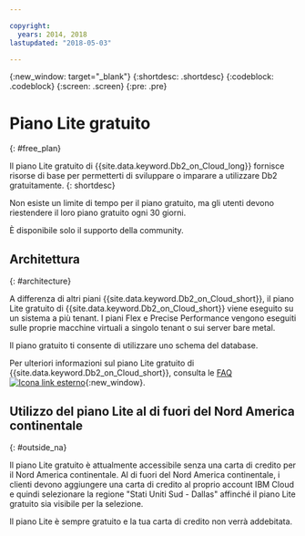 ```yaml
---

copyright:
  years: 2014, 2018
lastupdated: "2018-05-03"

---
```


<!-- Attribute definitions --> 
{:new_window: target="_blank"}
{:shortdesc: .shortdesc}
{:codeblock: .codeblock}
{:screen: .screen}
{:pre: .pre}

# Piano Lite gratuito
{: #free_plan}

Il piano Lite gratuito di {{site.data.keyword.Db2_on_Cloud_long}} fornisce risorse di base per permetterti di sviluppare o imparare a utilizzare Db2 gratuitamente.
{: shortdesc}

Non esiste un limite di tempo per il piano gratuito, ma gli utenti devono riestendere il loro piano gratuito ogni 30 giorni.

È disponibile solo il supporto della community. 
 
## Architettura
{: #architecture}

A differenza di altri piani {{site.data.keyword.Db2_on_Cloud_short}}, il piano Lite gratuito di {{site.data.keyword.Db2_on_Cloud_short}} viene eseguito su un sistema a più tenant. I piani Flex e Precise Performance vengono eseguiti sulle proprie macchine virtuali a singolo tenant o sui server bare metal.
 
Il piano gratuito ti consente di utilizzare uno schema del database.

Per ulteriori informazioni sul piano Lite gratuito di {{site.data.keyword.Db2_on_Cloud_short}}, consulta le [FAQ ![Icona link esterno](../../icons/launch-glyph.svg "Icona link esterno")](https://ibm.biz/db2oc_free_plan_faq){:new_window}.

## Utilizzo del piano Lite al di fuori del Nord America continentale
{: #outside_na}

Il piano Lite gratuito è attualmente accessibile senza una carta di credito per il Nord America continentale. Al di fuori del Nord America continentale, i clienti devono aggiungere una carta di credito al proprio account IBM Cloud e quindi selezionare la regione "Stati Uniti Sud - Dallas" affinché il piano Lite gratuito sia visibile per la selezione.

Il piano Lite è sempre gratuito e la tua carta di credito non verrà addebitata.
